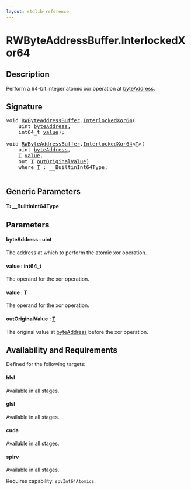 ```yaml
---
layout: stdlib-reference
---
```


# RWByteAddressBuffer\.InterlockedXor64

## Description

Perform a 64-bit integer atomic xor operation at <span class='code'><a href="interlockedxor64-0b.md#decl-byteAddress" class="code_param">byteAddress</a></span>.



## Signature 

<pre>
<span class="code_keyword">void</span> <a href="index.md" class="code_type">RWByteAddressBuffer</a>.<a href="interlockedxor64-0b.md">InterlockedXor64</a>(
    <span class="code_keyword">uint</span> <a href="interlockedxor64-0b.md#decl-byteAddress" class="code_param">byteAddress</a>,
    int64_t <a href="interlockedxor64-0b.md#decl-value" class="code_param">value</a>);

<span class="code_keyword">void</span> <a href="index.md" class="code_type">RWByteAddressBuffer</a>.<a href="interlockedxor64-0b.md">InterlockedXor64</a>&lt;<a href="interlockedxor64-0b.md#typeparam-T" class="code_type">T</a>&gt;(
    <span class="code_keyword">uint</span> <a href="interlockedxor64-0b.md#decl-byteAddress" class="code_param">byteAddress</a>,
    <a href="interlockedxor64-0b.md#typeparam-T" class="code_type">T</a> <a href="interlockedxor64-0b.md#decl-value" class="code_param">value</a>,
    <span class="code_keyword">out</span> <a href="interlockedxor64-0b.md#typeparam-T" class="code_type">T</a> <a href="interlockedxor64-0b.md#decl-outOriginalValue" class="code_param">outOriginalValue</a>)
    <span class='code_keyword'>where</span> <a href="interlockedxor64-0b.md#typeparam-T" class="code_type">T</a> : __BuiltinInt64Type;

</pre>

## Generic Parameters

####  <a id="typeparam-T"></a>T: \_\_BuiltinInt64Type

## Parameters

####  <a id="decl-byteAddress"></a>byteAddress  : uint
The address at which to perform the atomic xor operation.

####  <a id="decl-value"></a>value  : int64\_t
The operand for the xor operation.

####  <a id="decl-value"></a>value  : [T](interlockedxor64-0b.md#typeparam-T)
The operand for the xor operation.

####  <a id="decl-outOriginalValue"></a>outOriginalValue  : [T](interlockedxor64-0b.md#typeparam-T)
The original value at <span class='code'><a href="interlockedxor64-0b.md#decl-byteAddress" class="code_param">byteAddress</a></span> before the xor operation.


## Availability and Requirements

Defined for the following targets:

#### hlsl
Available in all stages.

#### glsl
Available in all stages.

#### cuda
Available in all stages.

#### spirv
Available in all stages.

Requires capability: `spvInt64Atomics`.



<script>
// Fix .md links to .html when on ReadTheDocs
if (window.location.hostname.includes('readthedocs') || 
    window.location.hostname.includes('rtfd.io')) {
  document.addEventListener('DOMContentLoaded', function() {
    const links = document.querySelectorAll('a');
    links.forEach(link => {
      const href = link.getAttribute('href');
      if (href && href.includes('.md')) {
        // This regex will handle .md links with or without fragment identifiers or query parameters
        link.href = link.href.replace(/(.+)\.md(#[^?]*)?(\?.*)?$/, '$1.html$2$3');
      }
    });
  });
}
</script>
